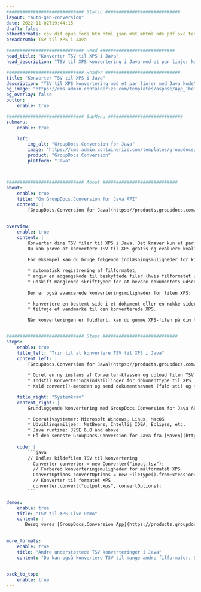 ```yaml
---
############################# Static ############################
layout: "auto-gen-conversion"
date: 2022-11-02T19:44:15
draft: false
otherformats: csv dif epub fods htm html json mht mhtml ods pdf sxc tex tsv xlam xls xlsb xlsm xlsx xlt xltm xltx xml xps
breadcrumb: TSV til XPS i Java

############################# Head ############################
head_title: "Konverter TSV til XPS i Java"
head_description: "TSV til XPS konvertering i Java med et par linjer kode. Konverter over 160 filformater ved hjælp af GroupDocs dokumentkonverterings-API for Java"

############################# Header ############################
title: "Konverter TSV til XPS i Java"
description: "TSV til XPS konvertering med et par linjer med Java kode"
bg_image: "https://cms.admin.containerize.com/templates/aspose/App_Themes/V3/images/bg/header1.png"
bg_overlay: false
button:
    enable: true

############################# SubMenu ############################
submenu:
    enable: true

    left:
        img_alt: "GroupDocs.Conversion for Java"
        image: "https://cms.admin.containerize.com/templates/groupdocs/images/product-logos/90x90-noborder/groupdocs-conversion-java.png"
        product: "GroupDocs.Conversion"
        platform: "Java"



############################# About ############################
about:
    enable: true
    title: "Om GroupDocs.Conversion for Java API"
    content: |
        [GroupDocs.Conversion for Java](https://products.groupdocs.com/conversion/java/) er en avanceret filformatkonverterings-API til konvertering mellem populære billed- og dokumentformater såsom Microsoft Office, OpenDocument, PDF, HTML, e-mail, CAD. og meget mere med blot et par linjer kode. Den native API registrerer automatisk formaterne af de originale dokumenter og tilbyder mange muligheder for at tilpasse de konverterede dokumenter. Sammen med funktionen til at udtrække information fra et dokument, understøtter den også caching af konverteringsresultaterne til den lokale disk som standard. Enhver form for cachelagring kan dog understøttes ved at implementere de passende grænseflader - Amazon S3, Dropbox, Google Drive, Windows Azure, Reddis eller andre.
    

overview:
    enable: true
    content: |
        Konverter dine TSV filer til XPS i Java. Det kræver kun et par linjer med Java kode på enhver platform efter eget valg, såsom Windows, Linux, macOS.
        Du kan prøve at konvertere TSV til XPS gratis og evaluere kvaliteten af ​​konverteringsresultaterne. Sammen med simple filkonverteringsscripts kan du prøve mere sofistikerede muligheder for at indlæse TSV-kildefilen og gemme XPS-outputtet. 
        
        For eksempel kan du bruge følgende indlæsningsmuligheder for kilden TSV:

        * automatisk registrering af filformatet;
        * angiv en adgangskode til beskyttede filer (hvis filformatet understøtter det);
        * udskift manglende skrifttyper for at bevare dokumentets udseende.
        
        Der er også avancerede konverteringsmuligheder for filen XPS:

        * konvertere en bestemt side i et dokument eller en række sider;
        * tilføje et vandmærke til den konverterede XPS.

        Når konverteringen er fuldført, kan du gemme XPS-filen på din lokale filsti eller på et tredjepartslager såsom FTP, Amazon S3, Google Drive, Dropbox osv. Bemærk venligst - for at konvertere TSV til XPS, behøver du ikke installere yderligere software, såsom MS Office, Open Office, Adobe Acrobat Reader osv.


############################# Steps ############################
steps:
    enable: true
    title_left: "Trin til at konvertere TSV til XPS i Java"
    content_left: |
        [GroupDocs.Conversion for Java](https://products.groupdocs.com/conversion/java/) giver udviklere mulighed for nemt at konvertere TSV fil til XPS med et par linjer kode.
        
        * Opret en ny instans af Converter-klassen og upload filen TSV med den fulde sti
        * Indstil Konverteringsindstillinger for dokumenttype til XPS
        * Kald convert()-metoden og send dokumentnavnet (fuld sti) og formatet (XPS) som en parameter

    title_right: "Systemkrav"
    content_right: |
        Grundlæggende konvertering med GroupDocs.Conversion for Java API kan udføres med blot et par linjer kode. Vores API'er understøttes på alle større platforme og operativsystemer. Før du udfører koden nedenfor, skal du sørge for, at du har følgende forudsætninger installeret på dit system.

        * Operativsystemer: Microsoft Windows, Linux, MacOS
        * Udviklingsmiljøer: NetBeans, Intellij IDEA, Eclipse, etc.
        * Java runtime: J2SE 6.0 and above
        * Få den seneste GroupDocs.Conversion for Java fra [Maven](https://repository.groupdocs.com/webapp/#/artifacts/browse/tree/General/repo/com/groupdocs/groupdocs-conversion)
         
    code: |
        ```java    
        // Indlæs kildefilen TSV til konvertering
          Converter converter = new Converter("input.tsv");
          // Forbered konverteringsmuligheder for målformatet XPS
          ConvertOptions convertOptions = new FileType().fromExtension("xps").getConvertOptions();
          // Konverter til formatet XPS
          converter.convert("output.xps", convertOptions);
        ```

demos:
    enable: true
    title: "TSV til XPS Live Demo"
    content: |
       Besøg vores [GroupDocs.Conversion App](https://products.groupdocs.app/conversion/family) websted, og prøv TSV til XPS konvertering nu. Den gratis demo har følgende fordele
          

more_formats:
    enable: true
    title: "Andre understøttede TSV konverteringer i Java"
    content: "Du kan også konvertere TSV til mange andre filformater. Se venligst listen nedenfor."
       
       
back_to_top:
    enable: true
---
```

